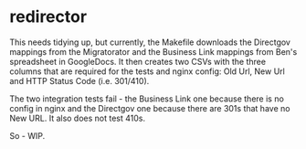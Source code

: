 redirector
==========

This needs tidying up, but currently, the Makefile downloads the Directgov mappings from the Migratorator and the Business Link mappings from Ben's spreadsheet in GoogleDocs. It then creates two CSVs with the three columns that are required for the tests and nginx config: Old Url, New Url and HTTP Status Code (i.e. 301/410).

The two integration tests fail - the Business Link one because there is no config in nginx and the Directgov one because there are 301s that have no New URL. It also does not test 410s.

So - WIP. 